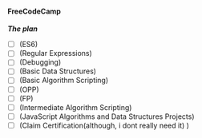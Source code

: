 #### FreeCodeCamp

***The plan***
- [ ] (ES6)
- [ ] (Regular Expressions)
- [ ] (Debugging)
- [ ] (Basic Data Structures)
- [ ] (Basic Algorithm Scripting)
- [ ] (OPP)
- [ ] (FP)
- [ ] (Intermediate Algorithm Scripting)
- [ ] (JavaScript Algorithms and Data Structures Projects)
- [ ] (Claim Certification(although, i dont really need it) )
